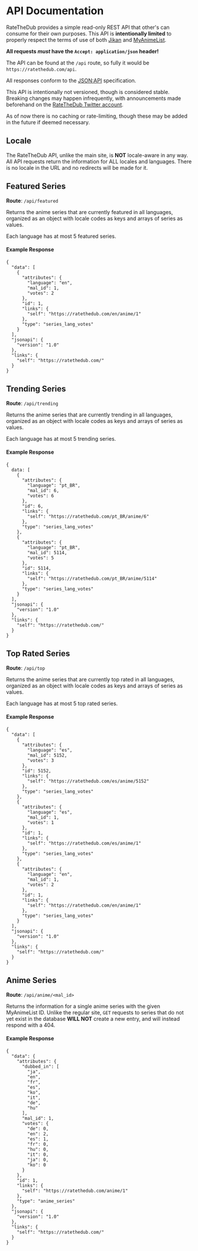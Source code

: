 # API Documentation

RateTheDub provides a simple read-only REST API that other's can consume for
their own purposes. This API is **intentionally limited** to properly respect the
terms of use of both [Jikan](https://jikan.moe) and
[MyAnimeList](https://myanimelist.net).

**All requests _must_ have the `Accept: application/json` header!**

The API can be found at the `/api` route, so fully it would be
`https://ratethedub.com/api`.

All responses conform to the [JSON:API](https://jsonapi.org/) specification.

This API is intentionally not versioned, though is considered stable. Breaking
changes may happen infrequently, with announcements made beforehand on the
[RateTheDub Twitter account](https://twitter.com/RateTheDub).

As of now there is no caching or rate-limiting, though these may be added in the
future if deemed necessary.

## Locale

The RateTheDub API, unlike the main site, is **NOT** locale-aware in any way.
All API requests return the information for ALL locales and languages. There is
no locale in the URL and no redirects will be made for it.

## Featured Series

**Route**: `/api/featured`

Returns the anime series that are currently featured in all languages, organized
as an object with locale codes as keys and arrays of series as values.

Each language has at most 5 featured series.

#### Example Response

```
{
  "data": [
    {
      "attributes": {
        "language": "en",
        "mal_id": 1,
        "votes": 2
      },
      "id": 1,
      "links": {
        "self": "https://ratethedub.com/en/anime/1"
      },
      "type": "series_lang_votes"
    }
  ],
  "jsonapi": {
    "version": "1.0"
  },
  "links": {
    "self": "https://ratethedub.com/"
  }
}
```

## Trending Series

**Route**: `/api/trending`

Returns the anime series that are currently trending in all languages, organized
as an object with locale codes as keys and arrays of series as values.

Each language has at most 5 trending series.

#### Example Response

```
{
  data: [
    {
      "attributes": {
        "language": "pt_BR",
        "mal_id": 6,
        "votes": 6
      },
      "id": 6,
      "links": {
        "self": "https://ratethedub.com/pt_BR/anime/6"
      },
      "type": "series_lang_votes"
    },
    {
      "attributes": {
        "language": "pt_BR",
        "mal_id": 5114,
        "votes": 5
      },
      "id": 5114,
      "links": {
        "self": "https://ratethedub.com/pt_BR/anime/5114"
      },
      "type": "series_lang_votes"
    }
  ],
  "jsonapi": {
    "version": "1.0"
  },
  "links": {
    "self": "https://ratethedub.com/"
  }
}
```

## Top Rated Series

**Route**: `/api/top`

Returns the anime series that are currently top rated in all languages, organized
as an object with locale codes as keys and arrays of series as values.

Each language has at most 5 top rated series.

#### Example Response

```
{
  "data": [
    {
      "attributes": {
        "language": "es",
        "mal_id": 5152,
        "votes": 3
      },
      "id": 5152,
      "links": {
        "self": "https://ratethedub.com/es/anime/5152"
      },
      "type": "series_lang_votes"
    },
    {
      "attributes": {
        "language": "es",
        "mal_id": 1,
        "votes": 1
      },
      "id": 1,
      "links": {
        "self": "https://ratethedub.com/es/anime/1"
      },
      "type": "series_lang_votes"
    },
    {
      "attributes": {
        "language": "en",
        "mal_id": 1,
        "votes": 2
      },
      "id": 1,
      "links": {
        "self": "https://ratethedub.com/en/anime/1"
      },
      "type": "series_lang_votes"
    }
  ],
  "jsonapi": {
    "version": "1.0"
  },
  "links": {
    "self": "https://ratethedub.com/"
  }
}
```

## Anime Series

**Route**: `/api/anime/<mal_id>`

Returns the information for a single anime series with the given MyAnimeList ID.
Unlike the regular site, `GET` requests to series that do not yet exist in the
database **WILL NOT** create a new entry, and will instead respond with a 404.

#### Example Response

```
{
  "data": {
    "attributes": {
      "dubbed_in": [
        "ja",
        "en",
        "fr",
        "es",
        "ko",
        "it",
        "de",
        "hu"
      ],
      "mal_id": 1,
      "votes": {
        "de": 0,
        "en": 2,
        "es": 1,
        "fr": 0,
        "hu": 0,
        "it": 0,
        "ja": 0,
        "ko": 0
      }
    },
    "id": 1,
    "links": {
      "self": "https://ratethedub.com/anime/1"
    },
    "type": "anime_series"
  },
  "jsonapi": {
    "version": "1.0"
  },
  "links": {
    "self": "https://ratethedub.com/"
  }
}
```

